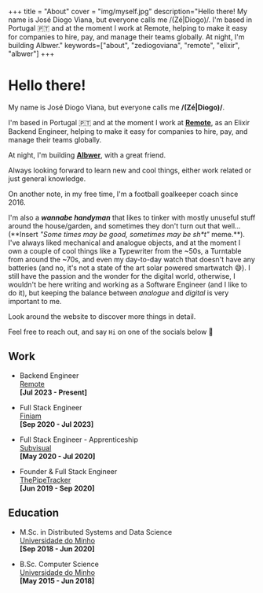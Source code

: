 +++
title = "About"
cover = "img/myself.jpg"
description="Hello there! My name is José Diogo Viana, but everyone calls me /(Zé|Diogo)/. I'm based in Portugal 🇵🇹 and at the moment I work at Remote, helping to make it easy for companies to hire, pay, and manage their teams globally. At night, I'm building Albwer."
keywords=["about", "zediogoviana", "remote", "elixir", "albwer"]
+++

# Hello there!

My name is José Diogo Viana, but everyone calls me **/(Zé|Diogo)/**.

I'm based in Portugal 🇵🇹 and at the moment I work at **[Remote](https://remote.com)**, as an Elixir Backend Engineer, helping to make it easy for companies to hire, pay, and manage their teams globally.

At night, I'm building **[Albwer](https://www.albwer.com)**, with a great friend.

Always looking forward to learn new and cool things, either work related or just general knowledge.

On another note, in my free time, I'm a football goalkeeper coach since 2016. 

I'm also a ***wannabe handyman*** that likes to tinker with mostly unuseful stuff around the house/garden, and sometimes they don't turn out that well... (\*\*Insert *"Some times may be good, sometimes may be sh\*t"* meme.\*\*). I've always liked mechanical and analogue objects, and at the moment I own a couple of cool things like a Typewriter from the ~50s, a Turntable from around the ~70s, and even my day-to-day watch that doesn't have any batteries (and no, it's not a state of the art solar powered smartwatch 😅). I still have the passion and the wonder for the digital world, otherwise, I wouldn't be here writing and working as a Software Engineer (and I like to do it), but keeping the balance between *analogue* and *digital* is very important to me.

Look around the website to discover more things in detail.

Feel free to reach out, and say `Hi` on one of the socials below 👋

## Work

- Backend Engineer \
[Remote](https://remote.com) \
**[Jul 2023 - Present]**

- Full Stack Engineer \
[Finiam](https://finiam.com) \
**[Sep 2020 - Jul 2023]** 

- Full Stack Engineer - Apprenticeship \
[Subvisual](https://subvisual.com/) \
**[May 2020 - Jul 2020]**

- Founder & Full Stack Engineer \
[ThePipeTracker](https://www.thepipetracker.com/) \
**[Jun 2019 - Sep 2020]**

## Education

- M.Sc. in Distributed Systems and Data Science \
[Universidade do Minho](https://www.uminho.pt/EN) \
**[Sep 2018 - Jun 2020]**
 

- B.Sc. Computer Science \
[Universidade do Minho](https://www.uminho.pt/EN) \
**[May 2015 - Jun 2018]** 
